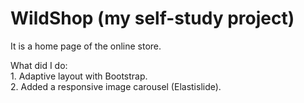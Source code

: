 # WildShop (my self-study project)

It is a home page of the online store.

What did I do: <br>
    1. Adaptive layout with Bootstrap.<br>
    2. Added a responsive image carousel (Elastislide).<br>
    



